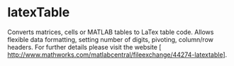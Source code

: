 # latexTable
Converts matrices, cells or MATLAB tables to LaTex table code. Allows flexible data formatting, setting number of digits, pivoting, column/row headers. For further details please visit the website [ http://www.mathworks.com/matlabcentral/fileexchange/44274-latextable].
